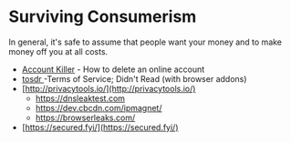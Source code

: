 # Surviving Consumerism

In general, it's safe to assume that people want your money and to make money off you at all costs.

* [Account Killer](https://www.accountkiller.com/en/) - How to delete an online account
* [tosdr ](https://tosdr.org/)-Terms of Service; Didn't Read \(with browser addons\)
* [http://privacytools.io/](http://privacytools.io/)
  * https://dnsleaktest.com
  * https://dev.cbcdn.com/ipmagnet/
  * https://browserleaks.com/
* [https://secured.fyi/](https://secured.fyi/)



